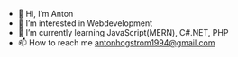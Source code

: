 - 👋 Hi, I’m Anton
- 👀 I’m interested in Webdevelopment
- 🌱 I’m currently learning JavaScript(MERN), C#.NET, PHP
- 📫 How to reach me antonhogstrom1994@gmail.com
